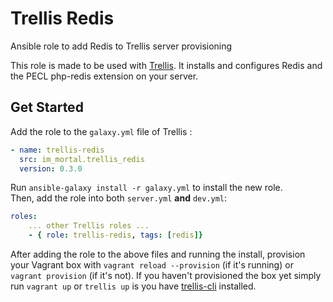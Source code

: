 Trellis Redis
=========

Ansible role to add Redis to Trellis server provisioning

This role is made to be used with [Trellis](https://github.com/roots/trellis).
It installs and configures Redis and the PECL php-redis extension on your server.

Get Started
----------------
Add the role to the `galaxy.yml` file of Trellis :
```yaml
- name: trellis-redis
  src: im_mortal.trellis_redis
  version: 0.3.0
```

Run `ansible-galaxy install -r galaxy.yml` to install the new role.<br>
Then, add the role into both `server.yml` **and** `dev.yml`:
```yaml
roles:
    ... other Trellis roles ...
    - { role: trellis-redis, tags: [redis]}
```

After adding the role to the above files and running the install, provision your Vagrant box with `vagrant reload --provision` (if it's running) or `vagrant provision` (if it's not). If you haven't provisioned the box yet simply run `vagrant up` or `trellis up` is you have [trellis-cli](https://github.com/roots/trellis-cli) installed.
